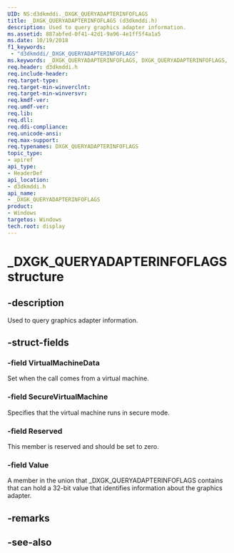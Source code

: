 ```yaml
---
UID: NS:d3dkmddi._DXGK_QUERYADAPTERINFOFLAGS
title: _DXGK_QUERYADAPTERINFOFLAGS (d3dkmddi.h)
description: Used to query graphics adapter information.
ms.assetid: 887abfed-0f41-42d1-9a96-4e1ff5f4a1a5
ms.date: 10/19/2018
f1_keywords:
 - "d3dkmddi/_DXGK_QUERYADAPTERINFOFLAGS"
ms.keywords: _DXGK_QUERYADAPTERINFOFLAGS, DXGK_QUERYADAPTERINFOFLAGS,
req.header: d3dkmddi.h
req.include-header:
req.target-type:
req.target-min-winverclnt:
req.target-min-winversvr:
req.kmdf-ver:
req.umdf-ver:
req.lib:
req.dll:
req.ddi-compliance:
req.unicode-ansi:
req.max-support:
req.typenames: DXGK_QUERYADAPTERINFOFLAGS
topic_type:
- apiref
api_type:
- HeaderDef
api_location:
- d3dkmddi.h
api_name:
- _DXGK_QUERYADAPTERINFOFLAGS
product: 
- Windows
targetos: Windows
tech.root: display
---
```


# _DXGK_QUERYADAPTERINFOFLAGS structure

## -description

Used to query graphics adapter information.

## -struct-fields

### -field VirtualMachineData

Set when the call comes from a virtual machine.

### -field SecureVirtualMachine

Specifies that the virtual machine runs in secure mode.

### -field Reserved

This member is reserved and should be set to zero.

### -field Value

A member in the union that _DXGK_QUERYADAPTERINFOFLAGS contains that can hold a 32-bit value that identifies information about the graphics adapter.

## -remarks

## -see-also

